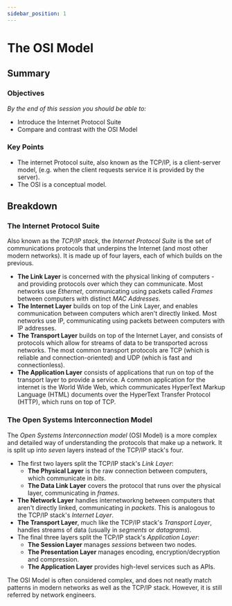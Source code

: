 ```yaml
---
sidebar_position: 1
---
```


# The OSI Model

## Summary

### Objectives

*By the end of this session you should be able to:*

* Introduce the Internet Protocol Suite
* Compare and contrast with the OSI Model

### Key Points

* The internet Protocol suite, also known as the TCP/IP, is a client-server model, (e.g. when the client requests service it is provided by the server).
* The OSI is a conceptual model.

## Breakdown

### The Internet Protocol Suite

Also known as the *TCP/IP stack*, the *Internet Protocol Suite* is the set of communications protocols that underpins the Internet (and most other modern networks). It is made up of four layers, each of which builds on the previous.

* **The Link Layer** is concerned with the physical linking of computers - and providing protocols over which they can communicate. Most networks use *Ethernet*, communicating using packets called *Frames* between computers with distinct *MAC Addresses*.
* **The Internet Layer** builds on top of the Link Layer, and enables communication between computers which aren't directly linked. Most networks use IP, communicating using packets between computers with IP addresses.
* **The Transport Layer** builds on top of the Internet Layer, and consists of protocols which allow for streams of data to be transported across networks. The most common transport protocols are TCP (which is reliable and connection-oriented) and UDP (which is fast and connectionless).
* **The Application Layer** consists of applications that run on top of the transport layer to provide a service. A common application for the internet is the World Wide Web, which communicates HyperText Markup Language (HTML) documents over the HyperText Transfer Protocol (HTTP), which runs on top of TCP.

### The Open Systems Interconnection Model

The *Open Systems Interconnection model* (OSI Model) is a more complex and detailed way of understanding the protocols that make up a network. It is split up into *seven* layers instead of the TCP/IP stack's four.

* The first two layers split the TCP/IP stack's *Link Layer*:
  * **The Physical Layer** is the raw connection between computers, which communicate in *bits*.
  * **The Data Link Layer** covers the protocol that runs over the physical layer, communicating in *frames*.
* **The Network Layer** handles internetworkng between computers that aren't directly linked, communicating in *packets*. This is analogous to the TCP/IP stack's *Internet Layer*.
* **The Transport Layer**, much like the TCP/IP stack's *Transport Layer*, handles streams of data (usually in *segments* or *datagrams*).
* The final three layers split the TCP/IP stack's *Application Layer*:
  * **The Session Layer** manages *sessions* between two nodes.
  * **The Presentation Layer** manages encoding, encryption/decryption and compression.
  * **The Application Layer** provides high-level services such as APIs.

The OSI Model is often considered complex, and does not neatly match patterns in modern networks as well as the TCP/IP stack. However, it is still referred by network engineers.
